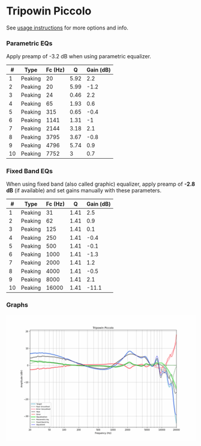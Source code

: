 # Tripowin Piccolo
See [usage instructions](https://github.com/jaakkopasanen/AutoEq#usage) for more options and info.

### Parametric EQs
Apply preamp of -3.2 dB when using parametric equalizer.

|   # | Type    |   Fc (Hz) |    Q |   Gain (dB) |
|-----|---------|-----------|------|-------------|
|   1 | Peaking |        20 | 5.92 |         2.2 |
|   2 | Peaking |        20 | 5.99 |        -1.2 |
|   3 | Peaking |        24 | 0.46 |         2.2 |
|   4 | Peaking |        65 | 1.93 |         0.6 |
|   5 | Peaking |       315 | 0.65 |        -0.4 |
|   6 | Peaking |      1141 | 1.31 |        -1   |
|   7 | Peaking |      2144 | 3.18 |         2.1 |
|   8 | Peaking |      3795 | 3.67 |        -0.8 |
|   9 | Peaking |      4796 | 5.74 |         0.9 |
|  10 | Peaking |      7752 | 3    |         0.7 |

### Fixed Band EQs
When using fixed band (also called graphic) equalizer, apply preamp of **-2.8 dB** (if available) and set gains manually with these parameters.

|   # | Type    |   Fc (Hz) |    Q |   Gain (dB) |
|-----|---------|-----------|------|-------------|
|   1 | Peaking |        31 | 1.41 |         2.5 |
|   2 | Peaking |        62 | 1.41 |         0.9 |
|   3 | Peaking |       125 | 1.41 |         0.1 |
|   4 | Peaking |       250 | 1.41 |        -0.4 |
|   5 | Peaking |       500 | 1.41 |        -0.1 |
|   6 | Peaking |      1000 | 1.41 |        -1.3 |
|   7 | Peaking |      2000 | 1.41 |         1.2 |
|   8 | Peaking |      4000 | 1.41 |        -0.5 |
|   9 | Peaking |      8000 | 1.41 |         2.1 |
|  10 | Peaking |     16000 | 1.41 |       -11.1 |

### Graphs
![](./Tripowin%20Piccolo.png)
